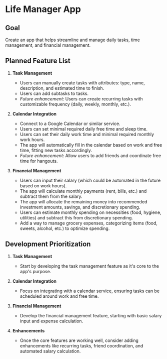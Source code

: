 # Life Manager App

## Goal
Create an app that helps streamline and manage daily tasks, time management, and financial management.

## Planned Feature List
1. **Task Management**
   - Users can manually create tasks with attributes: type, name, description, and estimated time to finish.
   - Users can add subtasks to tasks.
   - *Future enhancement*: Users can create recurring tasks with customizable frequency (daily, weekly, monthly, etc.).

2. **Calendar Integration**
   - Connect to a Google Calendar or similar service.
   - Users can set minimal required daily free time and sleep time.
   - Users can set their daily work time and minimal required monthly work hours.
   - The app will automatically fill in the calendar based on work and free time, fitting new tasks accordingly.
   - *Future enhancement*: Allow users to add friends and coordinate free time for hangouts.

3. **Financial Management**
   - Users can input their salary (which could be automated in the future based on work hours).
   - The app will calculate monthly payments (rent, bills, etc.) and subtract them from the salary.
   - The app will allocate the remaining money into recommended investment amounts, savings, and discretionary spending.
   - Users can estimate monthly spending on necessities (food, hygiene, utilities) and subtract this from discretionary spending.
   - Add a way to manage grocery expenses, categorizing items (food, sweets, alcohol, etc.) to optimize spending.

## Development Prioritization
1. **Task Management**
   - Start by developing the task management feature as it's core to the app's purpose.

2. **Calendar Integration**
   - Focus on integrating with a calendar service, ensuring tasks can be scheduled around work and free time.

3. **Financial Management**
   - Develop the financial management feature, starting with basic salary input and expense calculation.

4. **Enhancements**
   - Once the core features are working well, consider adding enhancements like recurring tasks, friend coordination, and automated salary calculation.

